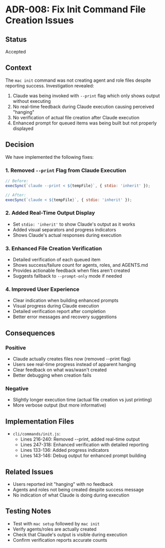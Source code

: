 # ADR-008: Fix Init Command File Creation Issues

## Status
Accepted

## Context
The `mac init` command was not creating agent and role files despite reporting success. Investigation revealed:
1. Claude was being invoked with `--print` flag which only shows output without executing
2. No real-time feedback during Claude execution causing perceived "hanging"
3. No verification of actual file creation after Claude execution
4. Enhanced prompt for queued items was being built but not properly displayed

## Decision
We have implemented the following fixes:

### 1. Removed `--print` Flag from Claude Execution
```javascript
// Before:
execSync(`claude --print < ${tempFile}`, { stdio: 'inherit' });

// After:
execSync(`claude < ${tempFile}`, { stdio: 'inherit' });
```

### 2. Added Real-Time Output Display
- Set `stdio: 'inherit'` to show Claude's output as it works
- Added visual separators and progress indicators
- Shows Claude's actual responses during execution

### 3. Enhanced File Creation Verification
- Detailed verification of each queued item
- Shows success/failure count for agents, roles, and AGENTS.md
- Provides actionable feedback when files aren't created
- Suggests fallback to `--prompt-only` mode if needed

### 4. Improved User Experience
- Clear indication when building enhanced prompts
- Visual progress during Claude execution
- Detailed verification report after completion
- Better error messages and recovery suggestions

## Consequences

### Positive
- Claude actually creates files now (removed --print flag)
- Users see real-time progress instead of apparent hanging
- Clear feedback on what was/wasn't created
- Better debugging when creation fails

### Negative
- Slightly longer execution time (actual file creation vs just printing)
- More verbose output (but more informative)

## Implementation Files
- `cli/commands/init.js`:
  - Lines 216-240: Removed --print, added real-time output
  - Lines 247-318: Enhanced verification with detailed reporting
  - Lines 133-136: Added progress indicators
  - Lines 143-146: Debug output for enhanced prompt building

## Related Issues
- Users reported init "hanging" with no feedback
- Agents and roles not being created despite success message
- No indication of what Claude is doing during execution

## Testing Notes
- Test with `mac setup` followed by `mac init` 
- Verify agents/roles are actually created
- Check that Claude's output is visible during execution
- Confirm verification reports accurate counts